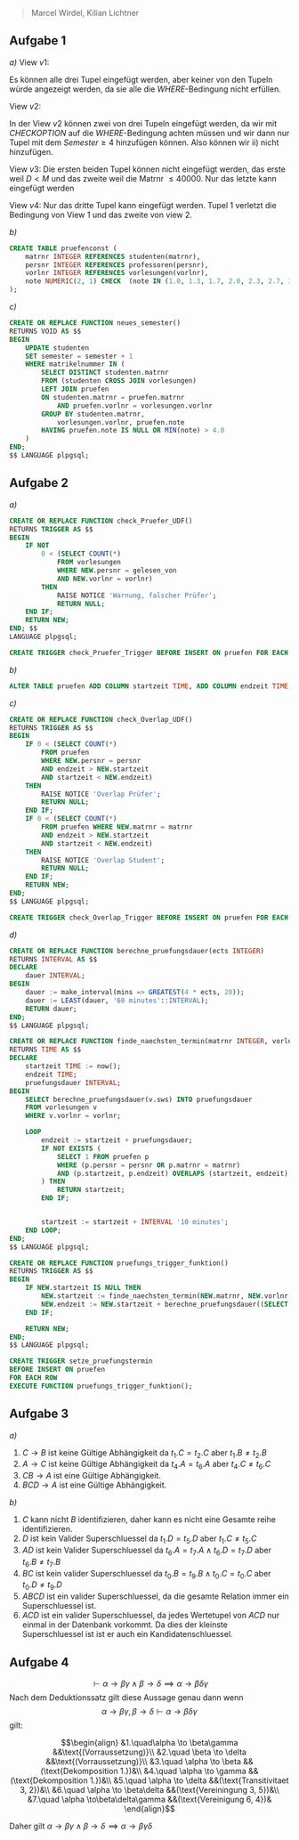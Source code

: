 
> Marcel Wirdel, Kilian Lichtner

## Aufgabe 1

_a)_
View $v1$:

Es können alle drei Tupel eingefügt werden, aber keiner von den Tupeln würde angezeigt werden, da sie alle die $WHERE$-Bedingung nicht erfüllen.

View $v2$:

In der View $v2$ können zwei von drei Tupeln eingefügt werden, da wir mit $CHECK OPTION$ auf die $WHERE$-Bedingung achten müssen und wir dann nur Tupel mit dem $Semester \geq 4$ hinzufügen können. Also können wir ii) nicht hinzufügen.

View $v3$:
Die ersten beiden Tupel können nicht eingefügt werden, das erste weil $D < M$ und das zweite weil die Matrnr $\le 40000$. Nur das letzte kann eingefügt werden

View $v4$:
Nur das dritte Tupel kann eingefügt werden. Tupel 1 verletzt die Bedingung von View 1 und das zweite von view $2$.

_b)_

```sql
CREATE TABLE pruefenconst (
	matrnr INTEGER REFERENCES studenten(matrnr),
	persnr INTEGER REFERENCES professoren(persnr),
	vorlnr INTEGER REFERENCES vorlesungen(vorlnr),
	note NUMERIC(2, 1) CHECK  (note IN (1.0, 1.3, 1.7, 2.0, 2.3, 2.7, 3.0, 3.3, 3.7, 4.0, 5.0))
);
```

_c)_

```sql
CREATE OR REPLACE FUNCTION neues_semester()
RETURNS VOID AS $$
BEGIN
    UPDATE studenten
    SET semester = semester + 1
    WHERE matrikelnummer IN (
	    SELECT DISTINCT studenten.matrnr 
	    FROM (studenten CROSS JOIN vorlesungen) 
	    LEFT JOIN pruefen 
	    ON studenten.matrnr = pruefen.matrnr 
		    AND pruefen.vorlnr = vorlesungen.vorlnr 
	    GROUP BY studenten.matrnr,
		    vorlesungen.vorlnr, pruefen.note 
	    HAVING pruefen.note IS NULL OR MIN(note) > 4.0
	)
END;
$$ LANGUAGE plpgsql;
```

## Aufgabe 2

_a)_

```sql
CREATE OR REPLACE FUNCTION check_Pruefer_UDF()
RETURNS TRIGGER AS $$
BEGIN 
	IF NOT 
		0 < (SELECT COUNT(*) 
			FROM vorlesungen 
			WHERE NEW.persnr = gelesen_von 
			AND NEW.vorlnr = vorlnr)
		THEN 
			RAISE NOTICE 'Warnung, falscher Prüfer';
			RETURN NULL;
	END IF;
	RETURN NEW;
END; $$
LANGUAGE plpgsql;

CREATE TRIGGER check_Pruefer_Trigger BEFORE INSERT ON pruefen FOR EACH ROW EXECUTE PROCEDURE check_Pruefer_UDF()
```

_b)_

```sql
ALTER TABLE pruefen ADD COLUMN startzeit TIME, ADD COLUMN endzeit TIME;
```

_c)_

```sql
CREATE OR REPLACE FUNCTION check_Overlap_UDF()
RETURNS TRIGGER AS $$ 
BEGIN 
	IF 0 < (SELECT COUNT(*)
		FROM pruefen
		WHERE NEW.persnr = persnr
		AND endzeit > NEW.startzeit 
		AND startzeit < NEW.endzeit)
	THEN 
		RAISE NOTICE 'Overlap Prüfer';
		RETURN NULL;
	END IF;
	IF 0 < (SELECT COUNT(*)
		FROM pruefen WHERE NEW.matrnr = matrnr 
		AND endzeit > NEW.startzeit 
		AND startzeit < NEW.endzeit)
	THEN
		RAISE NOTICE 'Overlap Student';
		RETURN NULL;
	END IF;
	RETURN NEW;
END;
$$ LANGUAGE plpgsql;

CREATE TRIGGER check_Overlap_Trigger BEFORE INSERT ON pruefen FOR EACH ROW EXECUTE PROCEDURE check_Overlap_UDF()
```

_d)_

```sql
CREATE OR REPLACE FUNCTION berechne_pruefungsdauer(ects INTEGER)
RETURNS INTERVAL AS $$
DECLARE
    dauer INTERVAL;
BEGIN
    dauer := make_interval(mins => GREATEST(4 * ects, 20));
    dauer := LEAST(dauer, '60 minutes'::INTERVAL);
    RETURN dauer;
END;
$$ LANGUAGE plpgsql;

CREATE OR REPLACE FUNCTION finde_naechsten_termin(matrnr INTEGER, vorlnr INTEGER, persnr INTEGER)
RETURNS TIME AS $$
DECLARE
    startzeit TIME := now();
    endzeit TIME;
    pruefungsdauer INTERVAL;
BEGIN
    SELECT berechne_pruefungsdauer(v.sws) INTO pruefungsdauer
    FROM vorlesungen v
    WHERE v.vorlnr = vorlnr;

    LOOP
        endzeit := startzeit + pruefungsdauer;
        IF NOT EXISTS (
            SELECT 1 FROM pruefen p
            WHERE (p.persnr = persnr OR p.matrnr = matrnr)
            AND (p.startzeit, p.endzeit) OVERLAPS (startzeit, endzeit)
        ) THEN
            RETURN startzeit;
        END IF;


        startzeit := startzeit + INTERVAL '10 minutes';
    END LOOP;
END;
$$ LANGUAGE plpgsql;

CREATE OR REPLACE FUNCTION pruefungs_trigger_funktion()
RETURNS TRIGGER AS $$
BEGIN
    IF NEW.startzeit IS NULL THEN
        NEW.startzeit := finde_naechsten_termin(NEW.matrnr, NEW.vorlnr, NEW.persnr);
        NEW.endzeit := NEW.startzeit + berechne_pruefungsdauer((SELECT sws FROM vorlesungen WHERE vorlnr = NEW.vorlnr));
    END IF;

    RETURN NEW;
END;
$$ LANGUAGE plpgsql;

CREATE TRIGGER setze_pruefungstermin
BEFORE INSERT ON pruefen
FOR EACH ROW
EXECUTE FUNCTION pruefungs_trigger_funktion();
```

## Aufgabe 3

_a)_

1. $C \to B$ ist keine Gültige Abhängigkeit da $t_1.C = t_2.C$ aber $t_1.B \not = t_2.B$
2. $A\to C$ ist keine Gültige Abhängigkeit da $t_4.A = t_6.A$ aber $t_4.C \not = t_6.C$
3. $CB \to A$ ist eine Gültige Abhängigkeit.
4. $BCD \to A$ ist eine Gültige Abhängigkeit.

_b)_
1. $C$ kann nicht $B$ identifizieren, daher kann es nicht eine Gesamte reihe identifizieren.
2. $D$ ist kein Valider Superschluessel da $t_1.D = t_5.D$ aber $t_1.C \not = t_5.C$
3. $AD$ ist kein Valider Superschluessel da $t_6.A = t_7.A \land t_6.D = t_7.D$ aber $t_6.B \not = t_7.B$
4. $BC$ ist kein valider Superschluessel da $t_0.B = t_9.B \land t_0.C = t_0.C$ aber $t_0.D \not = t_9.D$
5. $ABCD$ ist ein valider Superschluessel, da die gesamte Relation immer ein Superschluessel ist.
6. $ACD$ ist ein valider Superschluessel, da jedes Wertetupel von $ACD$ nur einmal in der Datenbank vorkommt. Da dies der kleinste Superschluessel ist ist er auch ein Kandidatenschluessel.


## Aufgabe 4
$$\vdash \alpha \to \beta\gamma \land \beta \to \delta \implies \alpha \to \beta\delta\gamma$$
Nach dem Deduktionssatz gilt diese Aussage genau dann wenn
$$\alpha \to \beta\gamma, \beta \to \delta\vdash \alpha \to \beta\delta\gamma$$
gilt:


$$\begin{align}
&1.\quad\alpha \to \beta\gamma &&\text{(Vorraussetzung)}\\
&2.\quad \beta \to \delta &&\text{(Vorraussetzung)}\\
&3.\quad \alpha \to \beta &&(\text{Dekomposition 1.})&\\
&4.\quad \alpha \to \gamma &&(\text{Dekomposition 1.})&\\
&5.\quad \alpha \to \delta &&(\text{Transitivitaet 3, 2})&\\
&6.\quad \alpha \to \beta\delta &&(\text{Vereiningung 3, 5})&\\
&7.\quad \alpha \to\beta\delta\gamma &&(\text{Vereinigung 6, 4})&
\end{align}$$

Daher gilt $\alpha \to \beta\gamma \land \beta \to\delta \implies \alpha\to\beta\gamma\delta$
